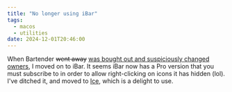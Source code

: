 ```yaml
---
title: "No longer using iBar"
tags:
  - macos
  - utilities
date: 2024-12-01T20:46:00
---
```


When Bartender ~~went away~~ [was bought out and suspiciously changed owners](https://www.macrumors.com/2024/06/06/alternatives-bartender-mac-menu-bar/), I moved on to iBar. It seems iBar now has a Pro version that you must subscribe to in order to allow right-clicking on icons it has hidden (lol). I've ditched it, and moved to [Ice](https://icemenubar.app/), which is a delight to use. 